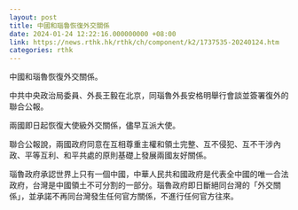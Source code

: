 ```yaml
---
layout: post
title: 中國和瑙魯恢復外交關係
date: 2024-01-24 12:22:16.000000000 +08:00
link: https://news.rthk.hk/rthk/ch/component/k2/1737535-20240124.htm
categories: rthk
---
```


中國和瑙魯恢復外交關係。

中共中央政治局委員、外長王毅在北京，同瑙魯外長安格明舉行會談並簽署復外的聯合公報。

兩國即日起恢復大使級外交關係，儘早互派大使。

聯合公報說，兩國政府同意在互相尊重主權和領土完整、互不侵犯、互不干涉內政、平等互利、和平共處的原則基礎上發展兩國友好關係。

瑙魯政府承認世界上只有一個中國，中華人民共和國政府是代表全中國的唯一合法政府，台灣是中國領土不可分割的一部分。瑙魯政府即日斷絕同台灣的「外交關係」，並承諾不再同台灣發生任何官方關係，不進行任何官方往來。
